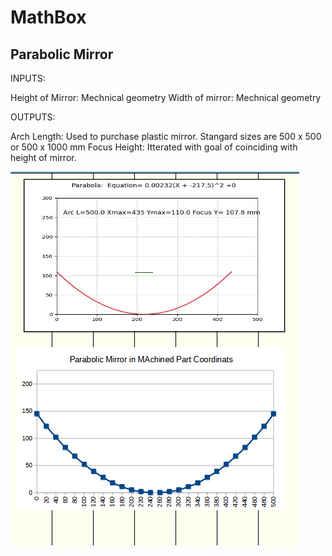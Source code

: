 # MathBox 

##  Parabolic Mirror

INPUTS:

 Height of Mirror: Mechnical geometry 
 Width of mirror: Mechnical geometry 
 
OUTPUTS:
 
Arch Length:  Used to purchase plastic mirror. Stangard sizes are 500 x 500 or 500 x 1000 mm
Focus Height:  Itterated with goal of coinciding with height of mirror. 
 
![graph](Python_Samples/01-ParabolicMirror_T2/images/ParabolicMirror_01.png)


